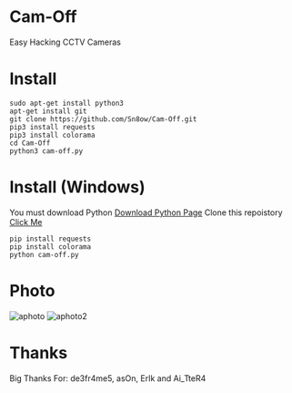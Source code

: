 # Cam-Off
Easy Hacking CCTV Cameras
# Install 
```
sudo apt-get install python3
apt-get install git
git clone https://github.com/Sn8ow/Cam-Off.git
pip3 install requests
pip3 install colorama
cd Cam-Off
python3 cam-off.py
```
# Install (Windows)
You must download Python [Download Python Page](https://www.python.org/downloads/)
Clone this repoistory [Click Me](https://github.com/Sn8ow/Cam-Off/archive/refs/heads/main.zip)
```
pip install requests 
pip install colorama
python cam-off.py
```
# Photo
![aphoto](https://user-images.githubusercontent.com/80784394/113880791-1791a980-97bc-11eb-82ae-6dd00f39e12c.png)
![aphoto2](https://user-images.githubusercontent.com/80784394/113880806-1a8c9a00-97bc-11eb-9854-42ec05221a99.png)

# Thanks
Big Thanks For: de3fr4me5, asOn, ErIk and Ai_TteR4
